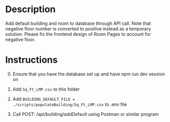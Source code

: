 # Description

Add default building and room to database through API call. Note that negative floor number is converted to positive instead as a temporary solution. Please fix the frontend design of Room Pages to account for negative floor.

# Instructions

0. Ensure that you have the database set up and have npm run dev session on

1. Add `Sq_Ft_LMP.csv` to this folder
2. Add `BUILDING_DEFAULT_FILE = ./scripts/populateBuilding/Sq_Ft_LMP.csv` to .env file
3. Call POST: /api/building/addDefault using Postman or similar program
